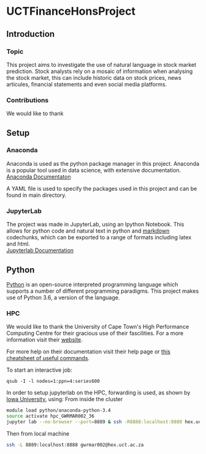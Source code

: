 # UCTFinanceHonsProject

## Introduction
### Topic
This project aims to investigate the use of natural language in stock market prediction.  Stock analysts rely on a mosaic of information when analysing the stock market, this can include historic data on stock prices, news articules, financial statements and even social media platforms.  
  
  
### Contributions
We would like to thank 

## Setup
### Anaconda
Anaconda is used as the python package manager in this project.  Anaconda is a popular tool used in data science, with extensive documentation.  
[Anaconda Documentaton](https://conda.io/docs/user-guide/index.html)  
  
A YAML file is used to specify the packages used in this project and can be found in main directory.  
  
  
### JupyterLab
The project was made in JupyterLab, using an Ipython Notebook.  This allows for python code and natural text in python and [markdown](https://daringfireball.net/projects/markdown/basics) codechunks, which can be exported to a range of formats including latex and html.  
[Jupyterlab Documentation](http://jupyterlab-tutorial.readthedocs.io/en/latest/)  
  
  
## Python
[Python](https://www.python.org/) is an open-source interpreted programming language which supports a number of different programming paradigms.  This project makes use of Python 3.6, a version of the language.  
  
  
### HPC
We would like to thank the University of Cape Town's High Performance Computing Centre for their gracious use of their fascilities.  For a more information visit their [website](http://hpc.uct.ac.za/).  
  
For more help on their documentation visit their help page or [this cheatsheet of useful commands](https://docs.loni.org/wiki/Useful_PBS_Commands).  

To start an interactive job:
```
qsub -I -l nodes=1:ppn=4:series600
```

In order to setup jupyterlab on the HPC, forwarding is used, as shown by [Iowa University](https://wiki.uiowa.edu/display/hpcdocs/Jupyter+notebook), using:
From inside the cluster  
```bash
module load python/anaconda-python-3.4
source activate hpc_GWRMAR002_36
jupyter lab --no-browser --port=8889 & ssh -R8888:localhost:8889 hex.uct.ac.za
```
  
Then from local machine  
```bash
ssh -L 8889:localhost:8888 gwrmar002@hex.uct.ac.za
```





  
  
### 

